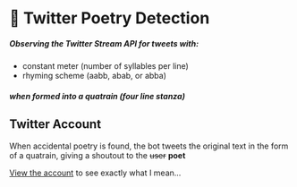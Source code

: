 # 🐣 Twitter Poetry Detection

##### Observing the Twitter Stream API for tweets with:

- constant meter (number of syllables per line)
- rhyming scheme (aabb, abab, or abba)

##### when formed into a quatrain (four line stanza)

## Twitter Account

When accidental poetry is found, the bot tweets the original text in the form of a quatrain, giving a shoutout to the ~~user~~ **poet**

[View the account](https://twitter.com/your_life_poems) to see exactly what I mean...
